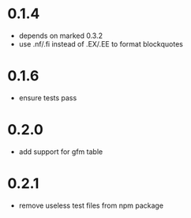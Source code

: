 0.1.4
=====

* depends on marked 0.3.2
* use .nf/.fi instead of .EX/.EE to format blockquotes

0.1.6
=====

* ensure tests pass

0.2.0
=====

* add support for gfm table

0.2.1
=====

* remove useless test files from npm package
